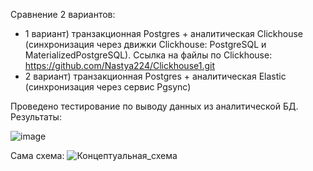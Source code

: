 Сравнение 2 вариантов: 

* 1 вариант) транзакционная Postgres + аналитическая Clickhouse (синхронизация через движки Clickhouse: PostgreSQL и MaterializedPostgreSQL). Ссылка на файлы по Clickhouse: https://github.com/Nastya224/Clickhouse1.git
* 2 вариант) транзакционная Postgres + аналитическая Elastic (синхронизация через сервис Pgsync)

Проведено тестирование по выводу данных из аналитической БД. 
Результаты:

![image](https://github.com/Nastya224/Elastic1/assets/94219446/d9ec904f-484c-4804-a94f-674603caf649)


Сама схема: 
![Концептуальная_схема](https://github.com/Nastya224/Elastic1/assets/94219446/6b8bf4b0-9b78-47fd-b6b6-e799a6e42b4b)

